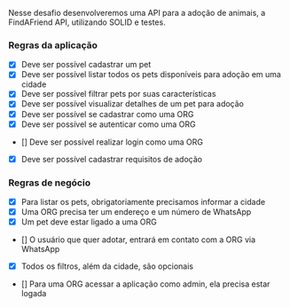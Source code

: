 Nesse desafio desenvolveremos uma API para a adoção de animais, a FindAFriend API, utilizando SOLID e testes.

### Regras da aplicação

- [x] Deve ser possível cadastrar um pet
- [x] Deve ser possível listar todos os pets disponíveis para adoção em uma cidade
- [x] Deve ser possível filtrar pets por suas características
- [x] Deve ser possível visualizar detalhes de um pet para adoção
- [x] Deve ser possível se cadastrar como uma ORG
- [x] Deve ser possível se autenticar como uma ORG
- [] Deve ser possível realizar login como uma ORG
- [x] Deve ser possível cadastrar requisitos de adoção

### Regras de negócio

- [x] Para listar os pets, obrigatoriamente precisamos informar a cidade
- [x] Uma ORG precisa ter um endereço e um número de WhatsApp
- [x] Um pet deve estar ligado a uma ORG
- [] O usuário que quer adotar, entrará em contato com a ORG via WhatsApp
- [x] Todos os filtros, além da cidade, são opcionais
- [] Para uma ORG acessar a aplicação como admin, ela precisa estar logada
